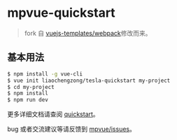 # mpvue-quickstart

> fork 自 [vuejs-templates/webpack](https://github.com/vuejs-templates/webpack)修改而来。

## 基本用法
``` bash
$ npm install -g vue-cli
$ vue init liaochengzong/tesla-quickstart my-project
$ cd my-project
$ npm install
$ npm run dev
```

更多详细文档请查阅 [quickstart](http://mpvue.com/mpvue/quickstart/)。

bug 或者交流建议等请反馈到 [mpvue/issues](https://github.com/Meituan-Dianping/mpvue/issues)。
